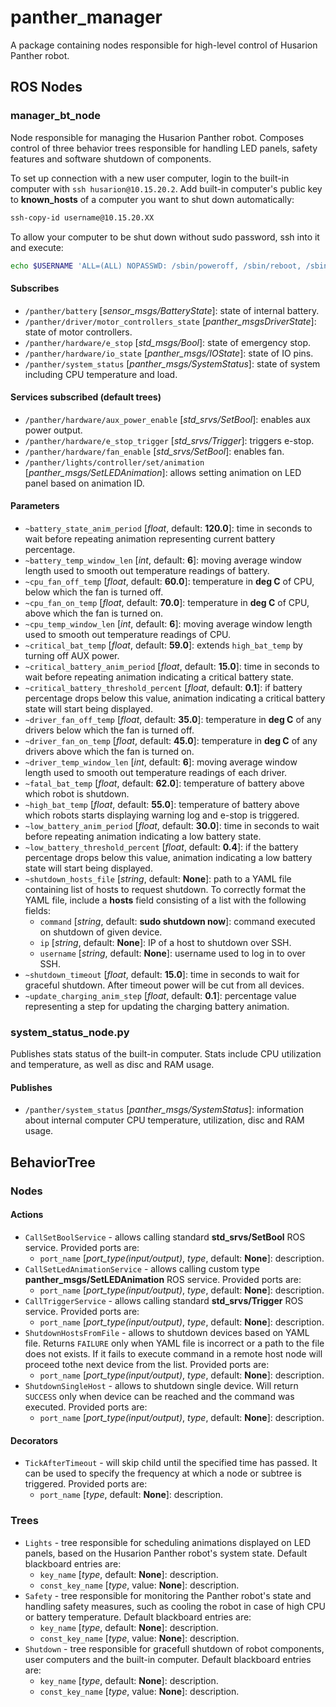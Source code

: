 # panther_manager

A package containing nodes responsible for high-level control of Husarion Panther robot.

## ROS Nodes

### manager_bt_node

Node responsible for managing the Husarion Panther robot. Composes control of three behavior trees responsible for handling LED panels, safety features and software shutdown of components.

To set up connection with a new user computer, login to the built-in computer with `ssh husarion@10.15.20.2`.
Add built-in computer's public key to **known_hosts** of a computer you want to shut down automatically:
``` bash
ssh-copy-id username@10.15.20.XX
```

To allow your computer to be shut down without sudo password, ssh into it and execute:
``` bash
echo $USERNAME 'ALL=(ALL) NOPASSWD: /sbin/poweroff, /sbin/reboot, /sbin/shutdown' | sudo EDITOR='tee -a' visudo
```

#### Subscribes

- `/panther/battery` [*sensor_msgs/BatteryState*]: state of internal battery.
- `/panther/driver/motor_controllers_state` [*panther_msgsDriverState*]: state of motor controllers.
- `/panther/hardware/e_stop` [*std_msgs/Bool*]: state of emergency stop.
- `/panther/hardware/io_state` [*panther_msgs/IOState*]: state of IO pins.
- `/panther/system_status` [*panther_msgs/SystemStatus*]: state of system including CPU temperature and load.

#### Services subscribed (default trees)

- `/panther/hardware/aux_power_enable` [*std_srvs/SetBool*]: enables aux power output.
- `/panther/hardware/e_stop_trigger` [*std_srvs/Trigger*]: triggers e-stop.
- `/panther/hardware/fan_enable` [*std_srvs/SetBool*]: enables fan.
- `/panther/lights/controller/set/animation` [*panther_msgs/SetLEDAnimation*]: allows setting animation on LED panel based on animation ID.

#### Parameters

- `~battery_state_anim_period` [*float*, default: **120.0**]: time in seconds to wait before repeating animation representing current battery percentage.
- `~battery_temp_window_len` [*int*, default: **6**]: moving average window length used to smooth out temperature readings of battery.
- `~cpu_fan_off_temp` [*float*, default: **60.0**]: temperature in **deg C** of CPU, below which the fan is turned off.
- `~cpu_fan_on_temp` [*float*, default: **70.0**]: temperature in **deg C** of CPU, above which the fan is turned on.
- `~cpu_temp_window_len` [*int*, default: **6**]: moving average window length used to smooth out temperature readings of CPU.
- `~critical_bat_temp` [*float*, default: **59.0**]: extends `high_bat_temp` by turning off AUX power.
- `~critical_battery_anim_period` [*float*, default: **15.0**]: time in seconds to wait before repeating animation indicating a critical battery state.
- `~critical_battery_threshold_percent` [*float*, default: **0.1**]: if battery percentage drops below this value, animation indicating a critical battery state will start being displayed.
- `~driver_fan_off_temp` [*float*, default: **35.0**]: temperature in **deg C** of any drivers below which the fan is turned off.
- `~driver_fan_on_temp` [*float*, default: **45.0**]: temperature in **deg C** of any drivers above which the fan is turned on.
- `~driver_temp_window_len` [*int*, default: **6**]: moving average window length used to smooth out temperature readings of each driver.
- `~fatal_bat_temp` [*float*, default: **62.0**]: temperature of battery above which robot is shutdown.
- `~high_bat_temp` [*float*, default: **55.0**]: temperature of battery above which robots starts displaying warning log and e-stop is triggered.
- `~low_battery_anim_period` [*float*, default: **30.0**]: time in seconds to wait before repeating animation indicating a low battery state.
- `~low_battery_threshold_percent` [*float*, default: **0.4**]: if the battery percentage drops below this value, animation indicating a low battery state will start being displayed.
- `~shutdown_hosts_file` [*string*, default: **None**]: path to a YAML file containing list of hosts to request shutdown. To correctly format the YAML file, include a **hosts** field consisting of a list with the following fields:
  - `command` [*string*, default: **sudo shutdown now**]: command executed on shutdown of given device.
  - `ip` [*string*, default: **None**]: IP of a host to shutdown over SSH.
  - `username` [*string*, default: **None**]: username used to log in to over SSH.
- `~shutdown_timeout` [*float*, default: **15.0**]: time in seconds to wait for graceful shutdown. After timeout power will be cut from all devices.
- `~update_charging_anim_step` [*float*, default: **0.1**]: percentage value representing a step for updating the charging battery animation.

### system_status_node.py

Publishes stats status of the built-in computer. Stats include CPU utilization and temperature, as well as disc and RAM usage.

#### Publishes

- `/panther/system_status` [*panther_msgs/SystemStatus*]: information about internal computer CPU temperature, utilization, disc and RAM usage.

## BehaviorTree 

### Nodes

#### Actions

- `CallSetBoolService` - allows calling standard **std_srvs/SetBool** ROS service. Provided ports are:
  - `port_name` [*port_type(input/output)*, *type*, default: **None**]: description.
- `CallSetLedAnimationService` - allows calling custom type **panther_msgs/SetLEDAnimation** ROS service. Provided ports are:
  - `port_name` [*port_type(input/output)*, *type*, default: **None**]: description.
- `CallTriggerService` - allows calling standard **std_srvs/Trigger** ROS service. Provided ports are:
  - `port_name` [*port_type(input/output)*, *type*, default: **None**]: description.
- `ShutdownHostsFromFile` - allows to shutdown devices based on YAML file. Returns `FAILURE` only when YAML file is incorrect or a path to the file does not exists. If it fails to execute command in a remote host node will proceed tothe next device from the list. Provided ports are:
  - `port_name` [*port_type(input/output)*, *type*, default: **None**]: description.
- `ShutdownSingleHost` - allows to shutdown single device. Will return `SUCCESS` only when device can be reached and the command was executed. Provided ports are:
  - `port_name` [*port_type(input/output)*, *type*, default: **None**]: description.

#### Decorators

- `TickAfterTimeout` - will skip child until the specified time has passed. It can be used to specify the frequency at which a node or subtree is triggered. Provided ports are:
  - `port_name` [*type*, default: **None**]: description.

### Trees

- `Lights` - tree responsible for scheduling animations displayed on LED panels, based on the Husarion Panther robot's system state. Default blackboard entries are:
  - `key_name` [*type*, default: **None**]: description.
  - `const_key_name` [*type*, value: **None**]: description.
- `Safety` - tree responsible for monitoring the Panther robot's state and handling safety measures, such as  cooling the robot in case of high CPU or battery temperature. Default blackboard entries are:
  - `key_name` [*type*, default: **None**]: description.
  - `const_key_name` [*type*, value: **None**]: description.
- `Shutdown` - tree responsible for gracefull shutdown of robot components, user computers and the built-in computer. Default blackboard entries are:
  - `key_name` [*type*, default: **None**]: description.
  - `const_key_name` [*type*, value: **None**]: description.